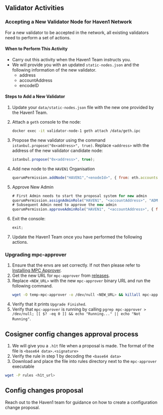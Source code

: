 ## Validator Activities

### Accepting a New Validator Node for Haven1 Network

For a new validator to be accepted in the network, all existing validators need to perform a set of actions.

#### When to Perform This Activity

- Carry out this activity when the Haven1 Team instructs you.
- We will provide you with an updated `static-nodes.json` and the following information of the new validator.
    - address
    - accountAddress
    - encodeID

#### Steps to Add a New Validator

1. Update your `data/static-nodes.json` file with the new one provided by the Haven1 Team.
2. Attach a `geth` console to the node:

    ```bash
    docker exec -it validator-node-1 geth attach /data/geth.ipc
    ```

3. Propose the new validator using the command `istanbul.propose("0x<address>", true)`. Replace `<address>` with the address of the new validator candidate node:

    ```javascript
    istanbul.propose("0x<address>", true);
    ```

4. Add new node to the `HAVEN1` Organisation

    ```javascript
    quorumPermission.addNode("HAVEN1","<enodeId>", { from: eth.accounts[0] });
    ```

5. Approve New Admin

    ```javascript
    # First Admin needs to start the proposal system for new admin
    quorumPermission.assignAdminRole("HAVEN1", "<accountAddress>", "ADMIN", { from: eth.accounts[0] })
    # Subsequent Admin need to approve the new admin
    quorumPermission.approveAdminRole("HAVEN1", "<accountAddress>", { from: eth.accounts[0] });
    ```

6. Exit the console:

    ```javascript
    exit;
    ```

7. Update the Haven1 Team once you have performed the following actions.

### Upgrading mpc-approver
1. Ensure that the envs are set correctly. If not then please refer to [Installing MPC Approver](https://github.com/haven1network/validator/blob/main/README.md#install-the-mpc-approver).
2. Get the new URL for `mpc-approver` from [releases](https://github.com/haven1network/validator/releases).
3. Replace `<NEW_URL>` with the new `mpc-approver` binary URL and run the following command.
    ```bash
    wget -O temp-mpc-approver -o /dev/null <NEW_URL> && killall mpc-approver; mv -f temp-mpc-approver mpc-approver && chmod +x mpc-approver && (&>/dev/null ./mpc-approver  &) && echo "Upgrade Finished"
    ```
4. Verify that it prints `Upgrade Finished`.
5. Verify that `mpc-approver` is running by calling `pgrep mpc-approver > /dev/null; [[ $? -eq 0 ]] && echo "Running..." || echo "Not Running"`.


## Cosigner config changes approval process

1. We will give you a `.h1t` file when a proposal is made. The format of the file is `<base64 data>.<signature>`
2. Verify the rule in step 1 by decoding the `<base64 data>`
3. Download and place the file into rules directory next to the `mpc-approver` executable
```bash
wget -P rules <h1t_url>
```

## Config changes proposal

Reach out to the Haven1 team for guidance on how to create a configuration change proposal.
